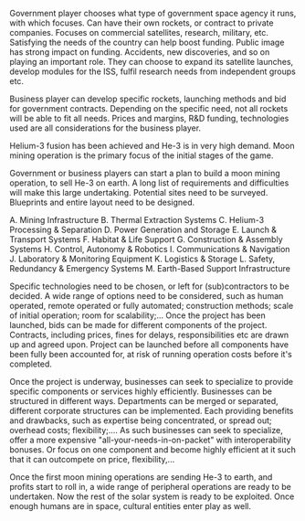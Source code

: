 Government player chooses what type of government space agency it runs, with which focuses.
Can have their own rockets, or contract to private companies.
Focuses on commercial satellites, research, military, etc.
Satisfying the needs of the country can help boost funding.
Public image has strong impact on funding. Accidents, new discoveries, and so on playing an important role.
They can choose to expand its satellite launches, develop modules for the ISS, fulfil research needs from independent groups etc.

Business player can develop specific rockets, launching methods and bid for government contracts.
Depending on the specific need, not all rockets will be able to fit all needs.
Prices and margins, R&D funding, technologies used are all considerations for the business player.

Helium-3 fusion has been achieved and He-3 is in very high demand.
Moon mining operation is the primary focus of the initial stages of the game.

Government or business players can start a plan to build a moon mining operation, to sell He-3 on earth.
A long list of requirements and difficulties will make this large undertaking.
Potential sites need to be surveyed.
Blueprints and entire layout need to be designed.

A. Mining Infrastructure
B. Thermal Extraction Systems
C. Helium-3 Processing & Separation
D. Power Generation and Storage
E. Launch & Transport Systems
F. Habitat & Life Support
G. Construction & Assembly Systems
H. Control, Autonomy & Robotics
I. Communications & Navigation
J. Laboratory & Monitoring Equipment
K. Logistics & Storage
L. Safety, Redundancy & Emergency Systems
M. Earth-Based Support Infrastructure

Specific technologies need to be chosen, or left for (sub)contractors to be decided.
A wide range of options need to be considered, such as human operated, remote operated or fully automated; construction methods; scale of initial operation; room for scalability;...
Once the project has been launched, bids can be made for different components of the project.
Contracts, including prices, fines for delays, responsibilities etc are drawn up and agreed upon.
Project can be launched before all components have been fully been accounted for, at risk of running operation costs before it's completed.

Once the project is underway, businesses can seek to specialize to provide specific components or services highly efficiently.
Businesses can be structured in different ways.
Departments can be merged or separated, different corporate structures can be implemented.
Each providing benefits and drawbacks, such as expertise being concentrated, or spread out; overhead costs; flexibility;....
As such businesses can seek to specialize, offer a more expensive "all-your-needs-in-on-packet" with interoperability bonuses. Or focus on one component and become highly efficient at it such that it can outcompete on price, flexibility,...

Once the first moon mining operations are sending He-3 to earth, and profits start to roll in, a wide range of peripheral operations are ready to be undertaken.
Now the rest of the solar system is ready to be exploited.
Once enough humans are in space, cultural entities enter play as well.